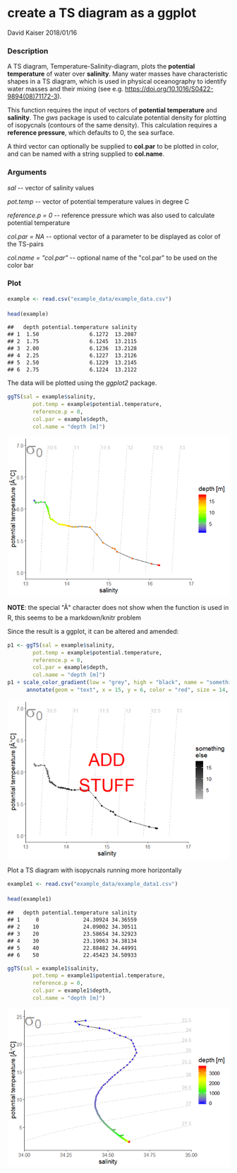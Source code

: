 create a TS diagram as a ggplot
================
David Kaiser
2018/01/16

### Description

A TS diagram, Temperature-Salinity-diagram, plots the **potential temperature** of water over **salinity**. Many water masses have characteristic shapes in a TS diagram, which is used in physical oceanography to identify water masses and their mixing (see e.g. <https://doi.org/10.1016/S0422-9894(08)71172-3>).

This function requires the input of vectors of **potential temperature** and **salinity**. The *gws* package is used to calculate potential density for plotting of isopycnals (contours of the same density). This calculation requires a **reference pressure**, which defaults to 0, the sea surface.

A third vector can optionally be supplied to **col.par** to be plotted in color, and can be named with a string supplied to **col.name**.

### Arguments

*sal* -- vector of salinity values

*pot.temp* -- vector of potential temperature values in degree C

*reference.p = 0* -- reference pressure which was also used to calculate potential temperature

*col.par = NA* -- optional vector of a parameter to be displayed as color of the TS-pairs

*col.name = "col.par"* -- optional name of the "col.par" to be used on the color bar

### Plot

``` r
example <- read.csv("example_data/example_data.csv")

head(example)
```

    ##   depth potential.temperature salinity
    ## 1  1.50                6.1272  13.2087
    ## 2  1.75                6.1245  13.2115
    ## 3  2.00                6.1236  13.2128
    ## 4  2.25                6.1227  13.2126
    ## 5  2.50                6.1229  13.2145
    ## 6  2.75                6.1224  13.2122

The data will be plotted using the *ggplot2* package.

``` r
ggTS(sal = example$salinity, 
        pot.temp = example$potential.temperature, 
        reference.p = 0,
        col.par = example$depth, 
        col.name = "depth [m]")
```

![](README_files/figure-markdown_github/plot_result-1.png)

**NOTE**: the special "Ã" character does not show when the function is used in R, this seems to be a markdown/knitr problem

Since the result is a ggplot, it can be altered and amended:

``` r
p1 <- ggTS(sal = example$salinity, 
        pot.temp = example$potential.temperature, 
        reference.p = 0,
        col.par = example$depth, 
        col.name = "depth [m]")
p1 + scale_color_gradient(low = "grey", high = "black", name = "something\nelse") +
      annotate(geom = "text", x = 15, y = 6, color = "red", size = 14, label = "ADD\nSTUFF")
```

![](README_files/figure-markdown_github/extend_plot-1.png)

Plot a TS diagram with isopycnals running more horizontally

``` r
example1 <- read.csv("example_data/example_data1.csv")

head(example1)
```

    ##   depth potential.temperature salinity
    ## 1     0              24.30924 34.36559
    ## 2    10              24.09002 34.30511
    ## 3    20              23.58654 34.32923
    ## 4    30              23.19063 34.38134
    ## 5    40              22.88482 34.44991
    ## 6    50              22.45423 34.50933

``` r
ggTS(sal = example1$salinity, 
        pot.temp = example1$potential.temperature, 
        reference.p = 0,
        col.par = example1$depth, 
        col.name = "depth [m]")
```

![](README_files/figure-markdown_github/plot_result1-1.png)
